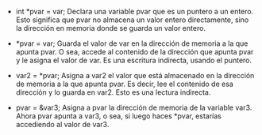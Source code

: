 * int *pvar = var;
Declara una variable pvar que es un puntero a un entero.
Esto significa que pvar no almacena un valor entero directamente, sino la dirección en memoria donde se guarda un valor entero.

* *pvar = var;
Guarda el valor de var en la dirección de memoria a la que apunta pvar.
O sea, accede al contenido de la dirección que apunta pvar y le asigna el valor de var.
Es una escritura indirecta, usando el puntero.

* var2 = *pvar;
Asigna a var2 el valor que está almacenado en la dirección de memoria a la que apunta pvar.
Es decir, lee el contenido de esa dirección y lo guarda en var2.
Esto es una lectura indirecta.

* pvar = &var3;
Asigna a pvar la dirección de memoria de la variable var3.
Ahora pvar apunta a var3, o sea, si luego haces *pvar, estarías accediendo al valor de var3.
